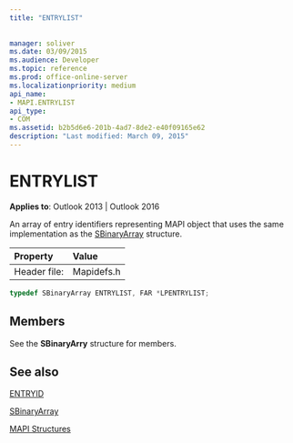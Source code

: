 ```yaml
---
title: "ENTRYLIST"
 
 
manager: soliver
ms.date: 03/09/2015
ms.audience: Developer
ms.topic: reference
ms.prod: office-online-server
ms.localizationpriority: medium
api_name:
- MAPI.ENTRYLIST
api_type:
- COM
ms.assetid: b2b5d6e6-201b-4ad7-8de2-e40f09165e62
description: "Last modified: March 09, 2015"
---
```


# ENTRYLIST

  
  
**Applies to**: Outlook 2013 | Outlook 2016 
  
An array of entry identifiers representing MAPI object that uses the same implementation as the [SBinaryArray](sbinaryarray.md) structure. 
  
|Property|Value|
|:-----|:-----|
|Header file:  <br/> |Mapidefs.h  <br/> |
   
```cpp
typedef SBinaryArray ENTRYLIST, FAR *LPENTRYLIST;

```

## Members

See the **SBinaryArry** structure for members. 
  
## See also



[ENTRYID](entryid.md)
  
[SBinaryArray](sbinaryarray.md)


[MAPI Structures](mapi-structures.md)

